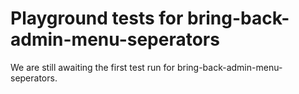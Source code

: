 # Playground tests for bring-back-admin-menu-seperators
We are still awaiting the first test run for bring-back-admin-menu-seperators.

